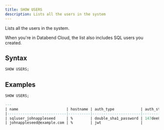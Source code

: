 ```yaml
---
title: SHOW USERS
description: Lists all the users in the system
---
```


Lists all the users in the system. 

When you're in Databend Cloud, the list also includes SQL users you created.

## Syntax

```sql
SHOW USERS;
```

## Examples


```sql
SHOW USERS;

---
| name                      | hostname | auth_type            | auth_string                              | default_role |
|---------------------------|----------|----------------------|------------------------------------------|--------------|
| sqluser_johnappleseed     | %        | double_sha1_password | 147dee8f648a745805ee8dda80bb8e277559f55b |              |
| johnappleseed@example.com | %        | jwt                  |                                          |              |
```